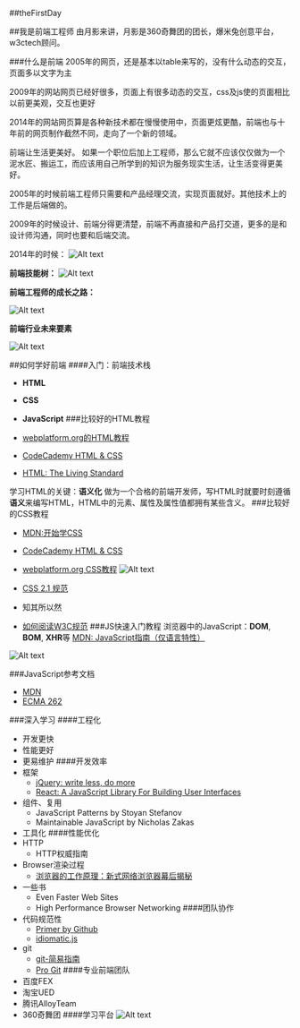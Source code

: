 ##theFirstDay

##我是前端工程师
由月影来讲，月影是360奇舞团的团长，爆米兔创意平台，w3ctech顾问。

###什么是前端
2005年的网页，还是基本以table来写的，没有什么动态的交互，页面多以文字为主

2009年的网站网页已经好很多，页面上有很多动态的交互，css及js使的页面相比以前更美观，交互也更好

2014年的网站网页算是各种新技术都在慢慢使用中，页面更炫更酷，前端也与十年前的网页制作截然不同，走向了一个新的领域。

前端让生活更美好。
如果一个职位后加上工程师，那么它就不应该仅仅做为一个泥水匠、搬运工，而应该用自己所学到的知识为服务现实生活，让生活变得更美好。

2005年的时候前端工程师只需要和产品经理交流，实现页面就好。其他技术上的工作是后端做的。

2009年的时候设计、前端分得更清楚，前端不再直接和产品打交道，更多的是和设计师沟通，同时也要和后端交流。

2014年的时候：
![Alt text](./1462673641259.png)

**前端技能树：**
![Alt text](./1462673766814.png)


**前端工程师的成长之路：**

![Alt text](./1462673920881.png)


**前端行业未来要素**

![Alt text](./1462674019985.png)

##如何学好前端
####入门：前端技术栈
- **HTML**
- **CSS**
- **JavaScript**
###比较好的HTML教程

- [webplatform.org的HTML教程](https://docs.webplatform.org/wiki/html/tutorials)
- [CodeCademy HTML & CSS](https://www.codecademy.com/learn/web)
- [HTML: The Living Standard](https://developers.whatwg.org/)

学习HTML的关键：**语义化**
做为一个合格的前端开发师，写HTML时就要时刻遵循**语义**来编写HTML，HTML中的元素、属性及属性值都拥有某些含义。
###比较好的CSS教程
- [MDN:开始学CSS](https://developer.mozilla.org/zh-CN/docs/Web/Guide/CSS/Getting_started)
- [CodeCademy HTML & CSS](https://www.codecademy.com/learn/web)
- [webplatform.org CSS教程](https://docs.webplatform.org/wiki/css/tutorials)
![Alt text](./1462675453524.png)

- [CSS 2.1 规范](http://www.w3.org/html/ig/zh/wiki/CSS2)
- 知其所以然
- [如何阅读W3C规范](http://www.chinaw3c.org/how-to-read-spec-gb.html)
###JS快速入门教程
浏览器中的JavaScript：**DOM**, **BOM**, **XHR**等
[MDN: JavaScript指南（仅语言特性）](https://developer.mozilla.org/zh-CN/docs/Web/JavaScript/Guide)

![Alt text](./1462675733907.png)

###JavaScript参考文档
- [MDN](https://developer.mozilla.org/)
- [ECMA 262](http://www.ecma-international.org/ecma-262/6.0/index.html)

###深入学习
####工程化
- 开发更快
- 性能更好
- 更易维护
####开发效率
- 框架
	- [jQuery: write less, do more](http://jquery.com/)
	- [React: A JavaScript Library For Building User Interfaces](https://facebook.github.io/react/)
- 组件、复用
	- JavaScript Patterns by Stoyan Stefanov
	- Maintainable JavaScript by Nicholas Zakas
- 工具化
####性能优化
- HTTP
	- HTTP权威指南
- Browser渲染过程
	- [浏览器的工作原理：新式网络浏览器幕后揭秘](http://www.html5rocks.com/zh/tutorials/internals/howbrowserswork/)
- 一些书
	- Even Faster Web Sites
	- High Performance Browser Networking
####团队协作
- 代码规范性
	- [Primer by Github](http://primercss.io/guidelines/)
	- [idiomatic.js](https://github.com/rwaldron/idiomatic.js/tree/master/translations/zh_CN)
- git
	- [git-简易指南](http://www.bootcss.com/p/git-guide/)
	- [Pro Git](http://git-scm.com/book/zh/v2)
####专业前端团队
- 百度FEX
- 淘宝UED
- 腾讯AlloyTeam
- 360奇舞团
####学习平台
![Alt text](./1462676373698.png)

